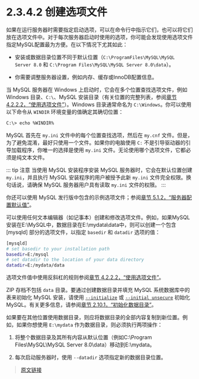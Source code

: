 # 2.3.4.2 创建选项文件

如果在运行服务器时需要指定启动选项，可以在命令行中指示它们，也可以将它们放在选项文件中。对于每次服务器启动时使用的选项，你可能会发现使用选项文件指定MySQL配置最为方便。在以下情况下尤其如此：

- 安装或数据目录位置不同于默认位置（`C:\ProgramFiles\MySQL\MySQL Server 8.0` 和 `C:\Program Files\MySQL\MySQL Server 8.0\data`）。

- 你需要调整服务器设置，例如内存、缓存或InnoDB配置信息。

当 MySQL 服务器在 Windows 上启动时，它会在多个位置查找选项文件，例如 Windows 目录、`C:\`、MySQL 安装目录（有关位置的完整列表，参阅[章节 4.2.2.2，“使用选项文件”](/4/4.2/4.2.2/4.2.2.2/option-files.html)）。Windows 目录通常命名为 `C:\Windows`。你可以使用以下命令从 `WINDIR` 环境变量的值确定其确切位置：

```bash
C:\> echo %WINDIR%
```

MySQL 首先在 `my.ini` 文件中的每个位置查找选项，然后在 `my.cnf` 文件。但是，为了避免混淆，最好只使用一个文件。如果你的电脑使用 `C:` 不是引导驱动器的引导加载程序，你唯一的选择是使用 `my.ini` 文件。无论使用哪个选项文件，它都必须是纯文本文件。

::: tip 注意
当使用 MySQL 安装程序安装 MySQL 服务器时，它会在默认位置创建 `my.ini`，并且执行 MySQL 安装程序的用户被授予此新 `my.ini` 文件完全权限。换句话说，请确保 MySQL 服务器用户具有读取 `my.ini` 文件的权限。
:::

你还可以使用 MySQL 发行版中包含的示例选项文件；参阅[章节 5.1.2，“服务器配置默认值”](/5/5.1/5.1.2/server-configuration-defaults.html)。

可以使用任何文本编辑器（如记事本）创建和修改选项文件。例如，如果MySQL安装在E:\MySQL中，数据目录在E:\mydata\data中，则可以创建一个包含 [mysqld] 部分的选项文件，以指定 `basedir` 和 `datadir` 选项的值：

```bash
[mysqld]
# set basedir to your installation path
basedir=E:/mysql
# set datadir to the location of your data directory
datadir=E:/mydata/data
```

选项文件值中使用反斜杠的规则参阅[章节 4.2.2.2，“使用选项文件”](/4/4.2/4.2.2/4.2.2.2/option-files.html)。

ZIP 存档不包括 `data` 目录。要通过创建数据目录并填充 MySQL 系统数据库中的表来初始化 MySQL 安装，请使用 [`--initialize`](/5/5.1/5.1.7/server-options.html) 或 [`--initial unsecure`](/5/5.1/5.1.7/server-options.html) 初始化 MySQL。有关更多信息，请参阅[章节 2.10.1，“初始化数据目录”](/2/2.10/2.10.1/data-directory-initialization.html)。

如果要在其他位置使用数据目录，则应将数据目录的全部内容复制到新位置。例如，如果你想使用 `E:\mydata` 作为数据目录，则必须执行两项操作：

1. 将整个数据目录及其所有内容从默认位置（例如C:\Program Files\MySQL\MySQL Server 8.0\data）移动到E:\mydata。

2. 每次启动服务器时，使用 `--datadir` 选项指定新的数据目录位置。

> [原文链接](https://dev.mysql.com/doc/refman/8.0/en/windows-create-option-file.html)

